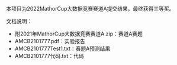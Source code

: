 本项目为2022MathorCup大数据竞赛赛道A提交结果，最终获得三等奖。

文档说明：
- 附2021年MathorCup大数据竞赛赛道A.zip：赛道A赛题
- AMCB2101777.pdf：实验报告
- AMCB2101777Test1.txt：赛题A预测结果
- AMCB2101777代码.txt：代码
